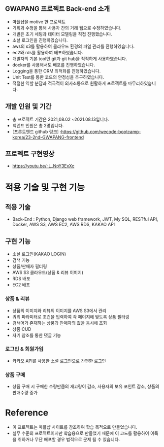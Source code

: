  ## GWAPANG 프로젝트 Back-end 소개
- 마플샵을 motive 한 프로젝트
- 기획과 수정을 통해 사용자 간의 거래 웹으로 수정하였습니다.
- 개발은 초기 세팅과 데이터 모델링을 직접 진행했습니다.
- 소셜 로그인을 진행하였습니다.
- aws의 s3를 활용하여 클라우드 환경의 파일 관리를 진행하였습니다.
- ec2와 rds를 활용하여 배포하였습니다.
- 개발자의 기본 tool인 git과 git hub을 적적하게 사용하였습니다.
- docker를 사용해서도 배포를 진행하였습니다.
- Logging을 통한 ORM 최적화를 진행하였습니다.
- Unit Test를 통한 코드의 안정성을 추구하였습니다.
- 적절한 역할 분담과 적극적이 의사소통으로 원활하게 프로젝트를 마무리하였습니다.


## 개발 인원 및 기간
- 총 프로젝트 기간은 2021,08.02 ~2021.08.13입니다.
- 백앤드 인원은 총 2명입니다.
- [프론트엔드 github 링크] :https://github.com/wecode-bootcamp-korea/23-2nd-GWAPANG-frontend

## 프로젝트 구현영상
- https://youtu.be/-L_NpY3ExXc

# 적용 기술 및 구현 기능

## 적용 기술

- Back-End : Python, Django web framework, JWT, My SQL, RESTful API, Docker, AWS S3, AWS EC2, AWS RDS, KAKAO API

## 구현 기능
- 소셜 로그인(KAKAO LOGIN)
- 검색 기능
- 상품/판매자 필터링
- AWS S3 클라우드(상품 & 리뷰 이미지)
- RDS 배포
- EC2 배포

### 상품 & 리뷰
- 상품의 이미지와 리뷰의 이미지를 AWS S3에서 관리
- 쿼리 파라미터로 조건을 입력하여 각 페이지에 맞도록 상품 필터링
- 검색어가 존재하는 상품과 판매자의 값을 동시에 조회
- 상품 CUD
- 자기 참조를 통한 댓글 기능

### 로그인 & 회원가입
- 카카오 API를 사용한 소셜 로그인으로 간편한 로그인

### 상품 구매
- 상품 구매 시 구매한 수량만큼의 재고량이 감소, 사용자의 보유 포인트 감소, 상품의 판매수량 증가

# Reference

- 이 프로젝트는 마플샵 사이트를 참조하여 학습 목적으로 만들었습니다.
- 실무 수준의 프로젝트이지만 학습용으로 만들었기 때문에 이 코드를 활용하여 이득을 취하거나 무단 배포할 경우 법적으로 문제 될 수 있습니다.
